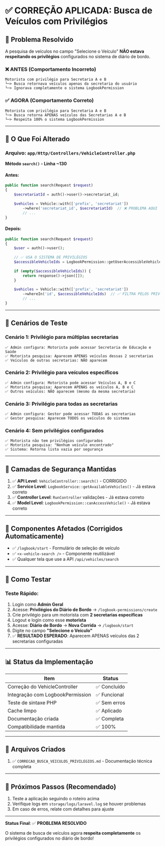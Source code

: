 # ✅ CORREÇÃO APLICADA: Busca de Veículos com Privilégios

## 🎯 Problema Resolvido

A pesquisa de veículos no campo "Selecione o Veículo" **NÃO estava respeitando os privilégios** configurados no sistema de diário de bordo.

### ❌ ANTES (Comportamento Incorreto)
```
Motorista com privilégio para Secretaria A e B
└─> Busca retornava veículos apenas da secretaria do usuário
└─> Ignorava completamente o sistema LogbookPermission
```

### ✅ AGORA (Comportamento Correto)
```
Motorista com privilégio para Secretaria A e B
└─> Busca retorna APENAS veículos das Secretarias A e B
└─> Respeita 100% o sistema LogbookPermission
```

---

## 🔧 O Que Foi Alterado

### Arquivo: `app/Http/Controllers/VehicleController.php`

**Método `search()` - Linha ~130**

#### Antes:
```php
public function search(Request $request)
{
    $secretariatId = auth()->user()->secretariat_id;
    
    $vehicles = Vehicle::with(['prefix', 'secretariat'])
        ->where('secretariat_id', $secretariatId)  // ❌ PROBLEMA AQUI
        // ...
}
```

#### Depois:
```php
public function search(Request $request)
{
    $user = auth()->user();
    
    // ✅ USA O SISTEMA DE PRIVILÉGIOS
    $accessibleVehicleIds = LogbookPermission::getUserAccessibleVehicleIds($user);
    
    if (empty($accessibleVehicleIds)) {
        return response()->json([]);
    }
    
    $vehicles = Vehicle::with(['prefix', 'secretariat'])
        ->whereIn('id', $accessibleVehicleIds)  // ✅ FILTRA PELOS PRIVILÉGIOS
        // ...
}
```

---

## 🎨 Cenários de Teste

### Cenário 1: Privilégio para múltiplas secretarias
```
✅ Admin configura: Motorista pode acessar Secretaria de Educação e Saúde
✅ Motorista pesquisa: Aparecem APENAS veículos dessas 2 secretarias
✅ Veículos de outras secretarias: NÃO aparecem
```

### Cenário 2: Privilégio para veículos específicos
```
✅ Admin configura: Motorista pode acessar Veículos A, B e C
✅ Motorista pesquisa: Aparecem APENAS os veículos A, B e C
✅ Outros veículos: NÃO aparecem (mesmo da mesma secretaria)
```

### Cenário 3: Privilégio para todas as secretarias
```
✅ Admin configura: Gestor pode acessar TODAS as secretarias
✅ Gestor pesquisa: Aparecem TODOS os veículos do sistema
```

### Cenário 4: Sem privilégios configurados
```
✅ Motorista não tem privilégios configurados
✅ Motorista pesquisa: "Nenhum veículo encontrado"
✅ Sistema: Retorna lista vazia por segurança
```

---

## 🔐 Camadas de Segurança Mantidas

1. ✅ **API Level**: `VehicleController::search()` - CORRIGIDO
2. ✅ **Service Level**: `LogbookService::getAvailableVehicles()` - Já estava correto
3. ✅ **Controller Level**: `RunController` validações - Já estava correto
4. ✅ **Model Level**: `LogbookPermission::canAccessVehicle()` - Já estava correto

---

## 📍 Componentes Afetados (Corrigidos Automaticamente)

- ✅ `/logbook/start` - Formulário de seleção de veículo
- ✅ `<x-vehicle-search />` - Componente reutilizável
- ✅ Qualquer tela que use a API `/api/vehicles/search`

---

## 🧪 Como Testar

### Teste Rápido:
1. Login como **Admin Geral**
2. Acesse: **Privilégios do Diário de Bordo** → `/logbook-permissions/create`
3. Crie privilégio para um motorista com **2 secretarias específicas**
4. Logout e login como esse **motorista**
5. Acesse: **Diário de Bordo** → **Nova Corrida** → `/logbook/start`
6. Digite no campo **"Selecione o Veículo"**
7. ✅ **RESULTADO ESPERADO**: Aparecem APENAS veículos das 2 secretarias configuradas

---

## 📊 Status da Implementação

| Item | Status |
|------|--------|
| Correção do VehicleController | ✅ Concluído |
| Integração com LogbookPermission | ✅ Funcional |
| Teste de sintaxe PHP | ✅ Sem erros |
| Cache limpo | ✅ Aplicado |
| Documentação criada | ✅ Completa |
| Compatibilidade mantida | ✅ 100% |

---

## 📝 Arquivos Criados

1. ✅ `CORRECAO_BUSCA_VEICULOS_PRIVILEGIOS.md` - Documentação técnica completa

---

## 🚀 Próximos Passos (Recomendado)

1. Teste a aplicação seguindo o roteiro acima
2. Verifique logs em `storage/logs/laravel.log` se houver problemas
3. Em caso de erros, relate com detalhes para ajuste

---

**Status Final**: ✅ **PROBLEMA RESOLVIDO**

O sistema de busca de veículos agora **respeita completamente** os privilégios configurados no diário de bordo!

